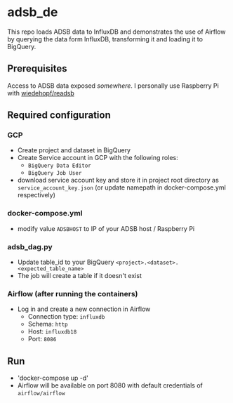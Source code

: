 # adsb_de

This repo loads ADSB data to InfluxDB and demonstrates the use of Airflow by querying the data form InfluxDB, transforming it and loading it to BigQuery.

## Prerequisites
Access to ADSB data exposed _somewhere_. I personally use Raspberry Pi with [wiedehopf/readsb](https://github.com/wiedehopf/readsb)

## Required configuration

### GCP
- Create project and dataset in BigQuery
- Create Service account in GCP with the following roles:
  - `BigQuery Data Editor`
  - `BigQuery Job User`
- download service account key and store it in project root directory as `service_account_key.json` (or update namepath in docker-compose.yml respectively)

### docker-compose.yml
- modify value `ADSBHOST` to IP of your ADSB host / Raspberry Pi

### adsb_dag.py
- Update table_id to your BigQuery `<project>.<dataset>.<expected_table_name>`
- The job will create a table if it doesn't exist

### Airflow (after running the containers)
- Log in and create a new connection in Airflow
  - Connection type: `influxdb`
  - Schema: `http`
  - Host: `influxdb18`
  - Port: `8086`

## Run
- 'docker-compose up -d'
- Airflow will be available on port 8080 with default credentials of `airflow/airflow`
